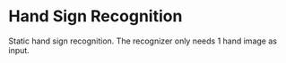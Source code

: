 # Hand Sign Recognition

Static hand sign recognition. The recognizer only needs 1 hand image as input.